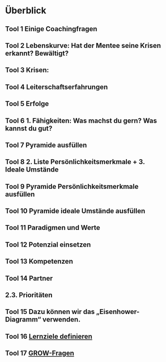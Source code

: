 # Überblick

## Tool 1 Einige Coachingfragen 
## Tool 2 Lebenskurve: Hat der Mentee seine Krisen erkannt? Bewältigt? 
## Tool 3 Krisen: 
## Tool 4 Leiterschaftserfahrungen 
## Tool 5 Erfolge 
## Tool 6 1. Fähigkeiten: Was machst du gern? Was kannst du gut? 
## Tool 7 Pyramide ausfüllen 
## Tool 8 2. Liste Persönlichkeitsmerkmale + 3. Ideale Umstände 
## Tool 9 Pyramide Persönlichkeitsmerkmale ausfüllen 
## Tool 10 Pyramide ideale Umstände ausfüllen 
## Tool 11 Paradigmen und Werte 
## Tool 12 Potenzial einsetzen 
## Tool 13 Kompetenzen 
## Tool 14 Partner 
## 2.3. Prioritäten 
## Tool 15 Dazu können wir das „Eisenhower-Diagramm“ verwenden. 
## Tool 16 [Lernziele definieren](./lernziele-definieren.md)
## Tool 17 [GROW-Fragen](./grow-fragen.md)